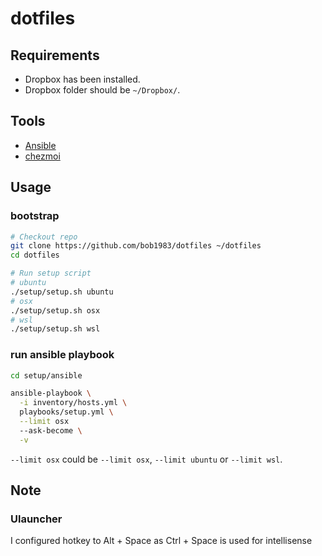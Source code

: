 # dotfiles

## Requirements

- Dropbox has been installed.
- Dropbox folder should be `~/Dropbox/`.

## Tools

- [Ansible](https://www.ansible.com/)
- [chezmoi](https://www.chezmoi.io/)

## Usage

### bootstrap

```bash
# Checkout repo
git clone https://github.com/bob1983/dotfiles ~/dotfiles
cd dotfiles

# Run setup script
# ubuntu
./setup/setup.sh ubuntu
# osx
./setup/setup.sh osx
# wsl
./setup/setup.sh wsl
```

### run ansible playbook

```bash
cd setup/ansible

ansible-playbook \
  -i inventory/hosts.yml \
  playbooks/setup.yml \
  --limit osx
  --ask-become \
  -v
```

`--limit osx` could be `--limit osx`, `--limit ubuntu` or `--limit wsl`.

## Note

### Ulauncher

I configured hotkey to Alt + Space as Ctrl + Space is used for intellisense

